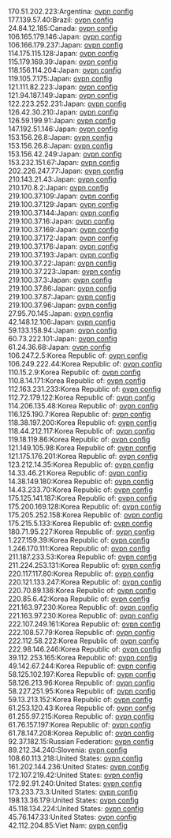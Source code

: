 170.51.202.223:Argentina: [ovpn config](vpn/170_51_202_223.ovpn)  
177.139.57.40:Brazil: [ovpn config](vpn/177_139_57_40.ovpn)  
24.84.12.185:Canada: [ovpn config](vpn/24_84_12_185.ovpn)  
106.165.179.146:Japan: [ovpn config](vpn/106_165_179_146.ovpn)  
106.166.179.237:Japan: [ovpn config](vpn/106_166_179_237.ovpn)  
114.175.115.128:Japan: [ovpn config](vpn/114_175_115_128.ovpn)  
115.179.169.39:Japan: [ovpn config](vpn/115_179_169_39.ovpn)  
118.156.114.204:Japan: [ovpn config](vpn/118_156_114_204.ovpn)  
119.105.7.175:Japan: [ovpn config](vpn/119_105_7_175.ovpn)  
121.111.82.223:Japan: [ovpn config](vpn/121_111_82_223.ovpn)  
121.94.187.149:Japan: [ovpn config](vpn/121_94_187_149.ovpn)  
122.223.252.231:Japan: [ovpn config](vpn/122_223_252_231.ovpn)  
126.42.30.210:Japan: [ovpn config](vpn/126_42_30_210.ovpn)  
126.59.199.91:Japan: [ovpn config](vpn/126_59_199_91.ovpn)  
147.192.51.146:Japan: [ovpn config](vpn/147_192_51_146.ovpn)  
153.156.26.8:Japan: [ovpn config](vpn/153_156_26_8.ovpn)  
153.156.26.8:Japan: [ovpn config](vpn/153_156_26_8.ovpn)  
153.156.42.249:Japan: [ovpn config](vpn/153_156_42_249.ovpn)  
153.232.151.67:Japan: [ovpn config](vpn/153_232_151_67.ovpn)  
202.226.247.77:Japan: [ovpn config](vpn/202_226_247_77.ovpn)  
210.143.21.43:Japan: [ovpn config](vpn/210_143_21_43.ovpn)  
210.170.8.2:Japan: [ovpn config](vpn/210_170_8_2.ovpn)  
219.100.37.109:Japan: [ovpn config](vpn/219_100_37_109.ovpn)  
219.100.37.129:Japan: [ovpn config](vpn/219_100_37_129.ovpn)  
219.100.37.144:Japan: [ovpn config](vpn/219_100_37_144.ovpn)  
219.100.37.16:Japan: [ovpn config](vpn/219_100_37_16.ovpn)  
219.100.37.169:Japan: [ovpn config](vpn/219_100_37_169.ovpn)  
219.100.37.172:Japan: [ovpn config](vpn/219_100_37_172.ovpn)  
219.100.37.176:Japan: [ovpn config](vpn/219_100_37_176.ovpn)  
219.100.37.193:Japan: [ovpn config](vpn/219_100_37_193.ovpn)  
219.100.37.22:Japan: [ovpn config](vpn/219_100_37_22.ovpn)  
219.100.37.223:Japan: [ovpn config](vpn/219_100_37_223.ovpn)  
219.100.37.3:Japan: [ovpn config](vpn/219_100_37_3.ovpn)  
219.100.37.86:Japan: [ovpn config](vpn/219_100_37_86.ovpn)  
219.100.37.87:Japan: [ovpn config](vpn/219_100_37_87.ovpn)  
219.100.37.96:Japan: [ovpn config](vpn/219_100_37_96.ovpn)  
27.95.70.145:Japan: [ovpn config](vpn/27_95_70_145.ovpn)  
42.148.12.106:Japan: [ovpn config](vpn/42_148_12_106.ovpn)  
59.133.158.94:Japan: [ovpn config](vpn/59_133_158_94.ovpn)  
60.73.222.101:Japan: [ovpn config](vpn/60_73_222_101.ovpn)  
61.24.36.68:Japan: [ovpn config](vpn/61_24_36_68.ovpn)  
106.247.2.5:Korea Republic of: [ovpn config](vpn/106_247_2_5.ovpn)  
106.249.222.44:Korea Republic of: [ovpn config](vpn/106_249_222_44.ovpn)  
110.15.2.9:Korea Republic of: [ovpn config](vpn/110_15_2_9.ovpn)  
110.8.14.171:Korea Republic of: [ovpn config](vpn/110_8_14_171.ovpn)  
112.163.231.233:Korea Republic of: [ovpn config](vpn/112_163_231_233.ovpn)  
112.72.179.122:Korea Republic of: [ovpn config](vpn/112_72_179_122.ovpn)  
114.206.135.48:Korea Republic of: [ovpn config](vpn/114_206_135_48.ovpn)  
116.125.190.7:Korea Republic of: [ovpn config](vpn/116_125_190_7.ovpn)  
118.38.197.200:Korea Republic of: [ovpn config](vpn/118_38_197_200.ovpn)  
118.44.212.117:Korea Republic of: [ovpn config](vpn/118_44_212_117.ovpn)  
119.18.119.86:Korea Republic of: [ovpn config](vpn/119_18_119_86.ovpn)  
121.149.105.98:Korea Republic of: [ovpn config](vpn/121_149_105_98.ovpn)  
121.175.176.201:Korea Republic of: [ovpn config](vpn/121_175_176_201.ovpn)  
123.212.14.35:Korea Republic of: [ovpn config](vpn/123_212_14_35.ovpn)  
14.33.46.21:Korea Republic of: [ovpn config](vpn/14_33_46_21.ovpn)  
14.38.149.180:Korea Republic of: [ovpn config](vpn/14_38_149_180.ovpn)  
14.43.233.70:Korea Republic of: [ovpn config](vpn/14_43_233_70.ovpn)  
175.125.141.187:Korea Republic of: [ovpn config](vpn/175_125_141_187.ovpn)  
175.200.169.128:Korea Republic of: [ovpn config](vpn/175_200_169_128.ovpn)  
175.205.252.158:Korea Republic of: [ovpn config](vpn/175_205_252_158.ovpn)  
175.215.5.133:Korea Republic of: [ovpn config](vpn/175_215_5_133.ovpn)  
180.71.95.227:Korea Republic of: [ovpn config](vpn/180_71_95_227.ovpn)  
1.227.159.39:Korea Republic of: [ovpn config](vpn/1_227_159_39.ovpn)  
1.246.170.111:Korea Republic of: [ovpn config](vpn/1_246_170_111.ovpn)  
211.187.233.53:Korea Republic of: [ovpn config](vpn/211_187_233_53.ovpn)  
211.224.253.131:Korea Republic of: [ovpn config](vpn/211_224_253_131.ovpn)  
220.117.117.80:Korea Republic of: [ovpn config](vpn/220_117_117_80.ovpn)  
220.121.133.247:Korea Republic of: [ovpn config](vpn/220_121_133_247.ovpn)  
220.70.89.136:Korea Republic of: [ovpn config](vpn/220_70_89_136.ovpn)  
220.85.6.42:Korea Republic of: [ovpn config](vpn/220_85_6_42.ovpn)  
221.163.97.230:Korea Republic of: [ovpn config](vpn/221_163_97_230.ovpn)  
221.163.97.230:Korea Republic of: [ovpn config](vpn/221_163_97_230.ovpn)  
222.107.249.161:Korea Republic of: [ovpn config](vpn/222_107_249_161.ovpn)  
222.108.57.79:Korea Republic of: [ovpn config](vpn/222_108_57_79.ovpn)  
222.112.58.222:Korea Republic of: [ovpn config](vpn/222_112_58_222.ovpn)  
222.98.146.246:Korea Republic of: [ovpn config](vpn/222_98_146_246.ovpn)  
39.112.253.165:Korea Republic of: [ovpn config](vpn/39_112_253_165.ovpn)  
49.142.67.244:Korea Republic of: [ovpn config](vpn/49_142_67_244.ovpn)  
58.125.102.197:Korea Republic of: [ovpn config](vpn/58_125_102_197.ovpn)  
58.126.213.96:Korea Republic of: [ovpn config](vpn/58_126_213_96.ovpn)  
58.227.251.95:Korea Republic of: [ovpn config](vpn/58_227_251_95.ovpn)  
59.13.213.152:Korea Republic of: [ovpn config](vpn/59_13_213_152.ovpn)  
61.253.120.43:Korea Republic of: [ovpn config](vpn/61_253_120_43.ovpn)  
61.255.97.215:Korea Republic of: [ovpn config](vpn/61_255_97_215.ovpn)  
61.76.157.197:Korea Republic of: [ovpn config](vpn/61_76_157_197.ovpn)  
61.78.147.208:Korea Republic of: [ovpn config](vpn/61_78_147_208.ovpn)  
92.37.182.15:Russian Federation: [ovpn config](vpn/92_37_182_15.ovpn)  
89.212.34.240:Slovenia: [ovpn config](vpn/89_212_34_240.ovpn)  
108.60.113.218:United States: [ovpn config](vpn/108_60_113_218.ovpn)  
161.202.144.236:United States: [ovpn config](vpn/161_202_144_236.ovpn)  
172.107.219.42:United States: [ovpn config](vpn/172_107_219_42.ovpn)  
172.92.91.240:United States: [ovpn config](vpn/172_92_91_240.ovpn)  
173.233.73.3:United States: [ovpn config](vpn/173_233_73_3.ovpn)  
198.13.36.179:United States: [ovpn config](vpn/198_13_36_179.ovpn)  
45.118.134.224:United States: [ovpn config](vpn/45_118_134_224.ovpn)  
45.76.147.33:United States: [ovpn config](vpn/45_76_147_33.ovpn)  
42.112.204.85:Viet Nam: [ovpn config](vpn/42_112_204_85.ovpn)  
